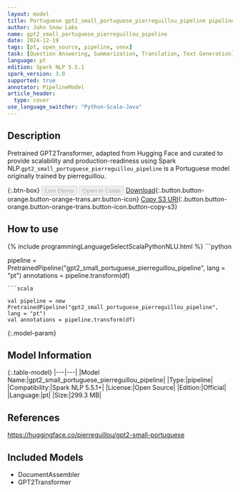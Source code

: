 ```yaml
---
layout: model
title: Portuguese gpt2_small_portuguese_pierreguillou_pipeline pipeline GPT2Transformer from pierreguillou
author: John Snow Labs
name: gpt2_small_portuguese_pierreguillou_pipeline
date: 2024-12-19
tags: [pt, open_source, pipeline, onnx]
task: [Question Answering, Summarization, Translation, Text Generation]
language: pt
edition: Spark NLP 5.5.1
spark_version: 3.0
supported: true
annotator: PipelineModel
article_header:
  type: cover
use_language_switcher: "Python-Scala-Java"
---
```


## Description

Pretrained GPT2Transformer, adapted from Hugging Face and curated to provide scalability and production-readiness using Spark NLP.`gpt2_small_portuguese_pierreguillou_pipeline` is a Portuguese model originally trained by pierreguillou.

{:.btn-box}
<button class="button button-orange" disabled>Live Demo</button>
<button class="button button-orange" disabled>Open in Colab</button>
[Download](https://s3.amazonaws.com/auxdata.johnsnowlabs.com/public/models/gpt2_small_portuguese_pierreguillou_pipeline_pt_5.5.1_3.0_1734583317437.zip){:.button.button-orange.button-orange-trans.arr.button-icon}
[Copy S3 URI](s3://auxdata.johnsnowlabs.com/public/models/gpt2_small_portuguese_pierreguillou_pipeline_pt_5.5.1_3.0_1734583317437.zip){:.button.button-orange.button-orange-trans.button-icon.button-copy-s3}

## How to use



<div class="tabs-box" markdown="1">
{% include programmingLanguageSelectScalaPythonNLU.html %}
```python

pipeline = PretrainedPipeline("gpt2_small_portuguese_pierreguillou_pipeline", lang = "pt")
annotations =  pipeline.transform(df)   

```
```scala

val pipeline = new PretrainedPipeline("gpt2_small_portuguese_pierreguillou_pipeline", lang = "pt")
val annotations = pipeline.transform(df)

```
</div>

{:.model-param}
## Model Information

{:.table-model}
|---|---|
|Model Name:|gpt2_small_portuguese_pierreguillou_pipeline|
|Type:|pipeline|
|Compatibility:|Spark NLP 5.5.1+|
|License:|Open Source|
|Edition:|Official|
|Language:|pt|
|Size:|299.3 MB|

## References

https://huggingface.co/pierreguillou/gpt2-small-portuguese

## Included Models

- DocumentAssembler
- GPT2Transformer
